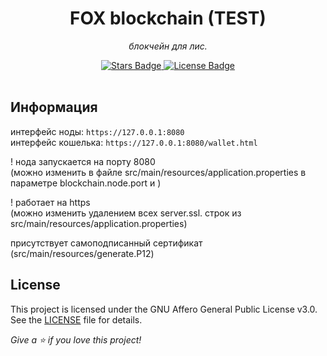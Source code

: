 <h1 align="center">FOX blockchain (TEST)</h1>
<p align="center"><i>блокчейн для лис.</i></p>
<div align="center">
  <a href="https://github.com/flirsys/foxchain/stargazers">
    <img src="https://img.shields.io/github/stars/https://github.com/flirsys/foxchain" alt="Stars Badge"/>
  </a>
  <a href="https://github.com/flirsys/foxchain/blob/master/LICENSE">
    <img src="https://img.shields.io/github/license/flirsys/foxchain?color=2b9348" alt="License Badge"/>
  </a>
</div>
<br>

## Информация
интерфейс ноды:     `https://127.0.0.1:8080`<br/>
интерфейс кошелька: `https://127.0.0.1:8080/wallet.html`

! нода запускается на порту 8080<br/>
(можно изменить в файле src/main/resources/application.properties в параметре blockchain.node.port и )

! работает на https<br/>
(можно изменить удалением всех server.ssl. строк из src/main/resources/application.properties)

присутствует самоподписанный сертификат (src/main/resources/generate.P12)

## License
This project is licensed under the GNU Affero General Public License v3.0. See the [LICENSE](LICENSE) file for details.

<i>Give a ⭐️ if you love this project!</i>